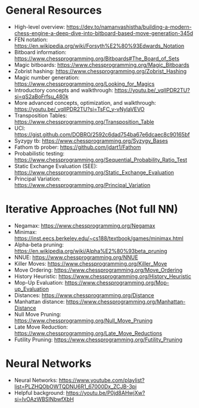 # General Resources
- High-level overview: https://dev.to/namanvashistha/building-a-modern-chess-engine-a-deep-dive-into-bitboard-based-move-generation-345d
- FEN notation: https://en.wikipedia.org/wiki/Forsyth%E2%80%93Edwards_Notation
- Bitboard information: https://www.chessprogramming.org/Bitboards#The_Board_of_Sets
- Magic bitboards: https://www.chessprogramming.org/Magic_Bitboards
- Zobrist hashing: https://www.chessprogramming.org/Zobrist_Hashing
- Magic number generation: https://www.chessprogramming.org/Looking_for_Magics
- Introductory concepts and walkthrough: https://youtu.be/_vqlIPDR2TU?si=qS2aBoFrfsu_480k
- More advanced concepts, optimization, and walkthrough: https://youtu.be/_vqlIPDR2TU?si=TsFC_y-vNylaVEVO
- Transposition Tables: https://www.chessprogramming.org/Transposition_Table
- UCI: https://gist.github.com/DOBRO/2592c6dad754ba67e6dcaec8c90165bf
- Syzygy tb: https://www.chessprogramming.org/Syzygy_Bases
- Fathom tb prober: https://github.com/jdart1/Fathom
- Probabilistic testing: https://www.chessprogramming.org/Sequential_Probability_Ratio_Test 
- Static Exchange Evaluation (SEE): https://www.chessprogramming.org/Static_Exchange_Evaluation
- Principal Variation: https://www.chessprogramming.org/Principal_Variation

# Iterative Approaches (Not full NN) 
- Negamax: https://www.chessprogramming.org/Negamax
- Minimax: https://inst.eecs.berkeley.edu/~cs188/textbook/games/minimax.html
- Alpha-beta pruning: https://en.wikipedia.org/wiki/Alpha%E2%80%93beta_pruning
- NNUE: https://www.chessprogramming.org/NNUE
- Killer Moves: https://www.chessprogramming.org/Killer_Move
- Move Ordering: https://www.chessprogramming.org/Move_Ordering
- History Heuristic: https://www.chessprogramming.org/History_Heuristic
- Mop-Up Evaluation: https://www.chessprogramming.org/Mop-up_Evaluation
- Distances: https://www.chessprogramming.org/Distance
- Manhattan distance: https://www.chessprogramming.org/Manhattan-Distance
- Null Move Pruning: https://www.chessprogramming.org/Null_Move_Pruning
- Late Move Reduction: https://www.chessprogramming.org/Late_Move_Reductions
- Futility Pruning: https://www.chessprogramming.org/Futility_Pruning

# Neural Networks
- Neural Networks: https://www.youtube.com/playlist?list=PLZHQObOWTQDNU6R1_67000Dx_ZCJB-3pi
- Helpful background: https://youtu.be/P0jd8AHwjXw?si=IvOAzWBSINbwfXbH